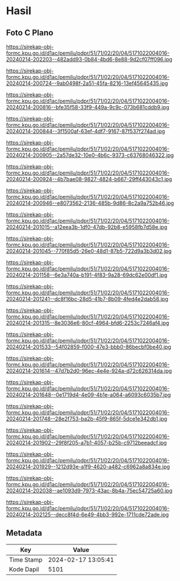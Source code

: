 # Hasil

## Foto C Plano

https://sirekap-obj-formc.kpu.go.id/d1ac/pemilu/pdpr/51/71/02/20/04/5171022004016-20240214-202203--482add93-0b84-4bd6-8e88-9d2cf07ff096.jpg

https://sirekap-obj-formc.kpu.go.id/d1ac/pemilu/pdpr/51/71/02/20/04/5171022004016-20240214-200724--9ab0498f-2a51-45fa-8216-13ef45645435.jpg

https://sirekap-obj-formc.kpu.go.id/d1ac/pemilu/pdpr/51/71/02/20/04/5171022004016-20240214-200816--bfe35f58-33f9-449a-9c9c-073b681cddb9.jpg

https://sirekap-obj-formc.kpu.go.id/d1ac/pemilu/pdpr/51/71/02/20/04/5171022004016-20240214-200844--3f1500af-63ef-4df7-9167-87f537f274ad.jpg

https://sirekap-obj-formc.kpu.go.id/d1ac/pemilu/pdpr/51/71/02/20/04/5171022004016-20240214-200905--2a57de32-10e0-4b6c-9373-c63768046322.jpg

https://sirekap-obj-formc.kpu.go.id/d1ac/pemilu/pdpr/51/71/02/20/04/5171022004016-20240214-200924--4b7bae08-9827-4824-b667-29ff443043c1.jpg

https://sirekap-obj-formc.kpu.go.id/d1ac/pemilu/pdpr/51/71/02/20/04/5171022004016-20240214-200946--e8073562-2136-485b-9d86-8c2a9a752b46.jpg

https://sirekap-obj-formc.kpu.go.id/d1ac/pemilu/pdpr/51/71/02/20/04/5171022004016-20240214-201015--a12eea3b-1df0-47db-92b8-e5958fb7d58e.jpg

https://sirekap-obj-formc.kpu.go.id/d1ac/pemilu/pdpr/51/71/02/20/04/5171022004016-20240214-201045--770f85d5-26e0-48d1-87b5-722d9a3b3d02.jpg

https://sirekap-obj-formc.kpu.go.id/d1ac/pemilu/pdpr/51/71/02/20/04/5171022004016-20240214-201158--6e3a740a-b191-4f83-9a28-69dc62e00df1.jpg

https://sirekap-obj-formc.kpu.go.id/d1ac/pemilu/pdpr/51/71/02/20/04/5171022004016-20240214-201241--dc8f16bc-28d5-41b7-8b09-4fed4e2dab58.jpg

https://sirekap-obj-formc.kpu.go.id/d1ac/pemilu/pdpr/51/71/02/20/04/5171022004016-20240214-201315--8e3036e6-80cf-4964-bfd6-2253c7246af4.jpg

https://sirekap-obj-formc.kpu.go.id/d1ac/pemilu/pdpr/51/71/02/20/04/5171022004016-20240214-201533--54f02859-f000-47e3-bbb0-86becbf0be40.jpg

https://sirekap-obj-formc.kpu.go.id/d1ac/pemilu/pdpr/51/71/02/20/04/5171022004016-20240214-201614--47d7b2d0-96ec-4e4e-924a-d72c626314da.jpg

https://sirekap-obj-formc.kpu.go.id/d1ac/pemilu/pdpr/51/71/02/20/04/5171022004016-20240214-201648--0e1719d4-4e09-4b1e-a064-a6093c6035b7.jpg

https://sirekap-obj-formc.kpu.go.id/d1ac/pemilu/pdpr/51/71/02/20/04/5171022004016-20240214-201748--28e2f753-ba2b-45f9-865f-5dce1e342db1.jpg

https://sirekap-obj-formc.kpu.go.id/d1ac/pemilu/pdpr/51/71/02/20/04/5171022004016-20240214-201902--29f8f205-a7b1-4057-b25b-c9712beeadcf.jpg

https://sirekap-obj-formc.kpu.go.id/d1ac/pemilu/pdpr/51/71/02/20/04/5171022004016-20240214-201929--1212d93e-a1f9-4620-a482-c6962a8a834e.jpg

https://sirekap-obj-formc.kpu.go.id/d1ac/pemilu/pdpr/51/71/02/20/04/5171022004016-20240214-202038--ae1093d9-7973-43ac-8b4a-75ec54725a60.jpg

https://sirekap-obj-formc.kpu.go.id/d1ac/pemilu/pdpr/51/71/02/20/04/5171022004016-20240214-202125--decc8f4d-6e49-4bb3-992e-1711cde72ade.jpg


## Metadata

| Key        | Value               |
| ---------- | ------------------- |
| Time Stamp | 2024-02-17 13:05:41 |
| Kode Dapil | 5101                |



